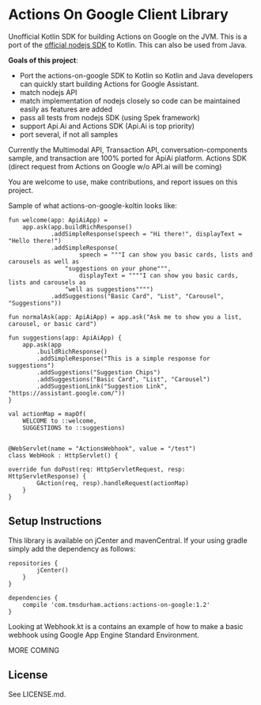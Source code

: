 # Actions On Google Client Library


Unofficial Kotlin SDK for building Actions on Google on the JVM.  This is a port of the [official nodejs SDK](https://github.com/actions-on-google/actions-on-google-nodejs) to Kotlin.  This can also be used from Java.

__Goals of this project__:

 * Port the actions-on-google SDK to Kotlin so Kotlin and Java developers can quickly start building Actions for Google Assistant.
 * match nodejs API
 * match implementation of nodejs closely so code can be maintained easily as features are added
 * pass all tests from nodejs SDK (using Spek framework)
 * support Api.Ai and Actions SDK (Api.Ai is top priority)
 * port several, if not all samples

Currently the Multimodal API, Transaction API, conversation-components sample, and transaction are 100% ported for ApiAi platform.  Actions SDK (direct request from Actions on Google w/o API.ai will be coming)

You are welcome to use, make contributions, and report issues on this project.

Sample of what actions-on-google-koltin looks like:

    fun welcome(app: ApiAiApp) =
        app.ask(app.buildRichResponse()
                .addSimpleResponse(speech = "Hi there!", displayText = "Hello there!")
                .addSimpleResponse(
                        speech = """I can show you basic cards, lists and carousels as well as
                    "suggestions on your phone""",
                        displayText = """"I can show you basic cards, lists and carousels as
                    "well as suggestions"""")
                .addSuggestions("Basic Card", "List", "Carousel", "Suggestions"))
                
    fun normalAsk(app: ApiAiApp) = app.ask("Ask me to show you a list, carousel, or basic card")

    fun suggestions(app: ApiAiApp) {
        app.ask(app
            .buildRichResponse()
            .addSimpleResponse("This is a simple response for suggestions")
            .addSuggestions("Suggestion Chips")
            .addSuggestions("Basic Card", "List", "Carousel")
            .addSuggestionLink("Suggestion Link", "https://assistant.google.com/"))
    }
    
    val actionMap = mapOf(
        WELCOME to ::welcome,
        SUGGESTIONS to ::suggestions)
      
    
    @WebServlet(name = "ActionsWebhook", value = "/test")
    class WebHook : HttpServlet() {

    override fun doPost(req: HttpServletRequest, resp: HttpServletResponse) {
            GAction(req, resp).handleRequest(actionMap)
        }
    }



## Setup Instructions

This library is available on jCenter and mavenCentral.  If your using gradle simply add the dependency as follows:

    repositories {
            jCenter()
        }
    }
    
    dependencies {
        compile 'com.tmsdurham.actions:actions-on-google:1.2'
    }


Looking at Webhook.kt is a contains an example of how to make a basic webhook using Google App Engine Standard Environment.

MORE COMING

## License
See LICENSE.md.
